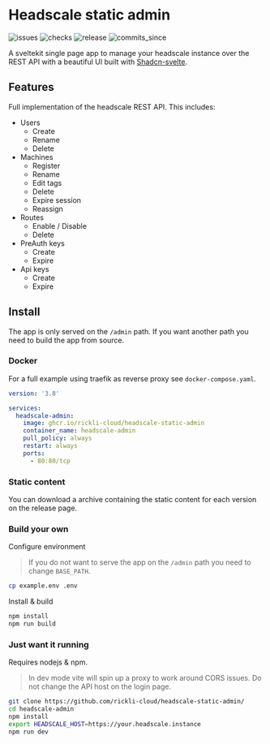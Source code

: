 # Headscale static admin

![issues](https://img.shields.io/github/issues/rickli-cloud/headscale-static-admin)
![checks](https://img.shields.io/github/actions/workflow/status/rickli-cloud/headscale-static-admin/check.yaml)
![release](https://img.shields.io/github/v/release/rickli-cloud/headscale-static-admin)
![commits_since](https://img.shields.io/github/commits-since/rickli-cloud/headscale-static-admin/latest)

A sveltekit single page app to manage your headscale instance over the REST API with a beautiful UI built with [Shadcn-svelte](https://shadcn-svelte.com/).

## Features

Full implementation of the headscale REST API. This includes:

- Users
  - Create
  - Rename
  - Delete
- Machines
  - Register
  - Rename
  - Edit tags
  - Delete
  - Expire session
  - Reassign
- Routes
  - Enable / Disable
  - Delete
- PreAuth keys
  - Create
  - Expire
- Api keys
  - Create
  - Expire

## Install

The app is only served on the `/admin` path. If you want another path you need to build the app from source.

### Docker

For a full example using traefik as reverse proxy see `docker-compose.yaml`.

```yaml
version: '3.8'

services:
  headscale-admin:
    image: ghcr.io/rickli-cloud/headscale-static-admin
    container_name: headscale-admin
    pull_policy: always
    restart: always
    ports:
      - 80:80/tcp
```

### Static content

You can download a archive containing the static content for each version on the release page.

### Build your own

Configure environment

> If you do not want to serve the app on the `/admin` path you need to change `BASE_PATH`.

```sh
cp example.env .env
```

Install & build

```sh
npm install
npm run build
```

### Just want it running

Requires nodejs & npm.

> In dev mode vite will spin up a proxy to work around CORS issues. Do not change the API host on the login page.

```sh
git clone https://github.com/rickli-cloud/headscale-static-admin/
cd headscale-admin
npm install
export HEADSCALE_HOST=https://your.headscale.instance
npm run dev
```
